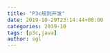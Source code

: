```yaml
---
title: "P3c规则开发"
date: 2019-10-29T23:14:44+08:00
categories: 2019-10
tags: [p3c,java]
author: sgl
---
```

